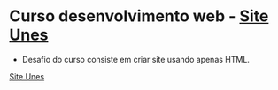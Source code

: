 # Curso desenvolvimento web - <a href="http:jasmim.epizy.com"> Site Unes</a>

- Desafio do curso consiste em criar site usando apenas HTML.

<a href="http:jasmim.epizy.com ">Site Unes</a>
